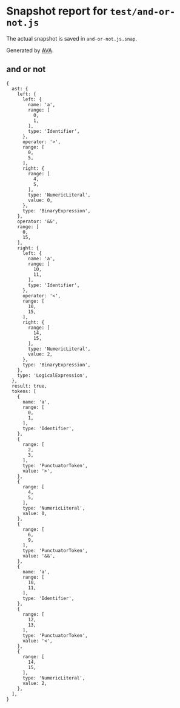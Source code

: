 # Snapshot report for `test/and-or-not.js`

The actual snapshot is saved in `and-or-not.js.snap`.

Generated by [AVA](https://ava.li).

## and or not

    {
      ast: {
        left: {
          left: {
            name: 'a',
            range: [
              0,
              1,
            ],
            type: 'Identifier',
          },
          operator: '>',
          range: [
            0,
            5,
          ],
          right: {
            range: [
              4,
              5,
            ],
            type: 'NumericLiteral',
            value: 0,
          },
          type: 'BinaryExpression',
        },
        operator: '&&',
        range: [
          0,
          15,
        ],
        right: {
          left: {
            name: 'a',
            range: [
              10,
              11,
            ],
            type: 'Identifier',
          },
          operator: '<',
          range: [
            10,
            15,
          ],
          right: {
            range: [
              14,
              15,
            ],
            type: 'NumericLiteral',
            value: 2,
          },
          type: 'BinaryExpression',
        },
        type: 'LogicalExpression',
      },
      result: true,
      tokens: [
        {
          name: 'a',
          range: [
            0,
            1,
          ],
          type: 'Identifier',
        },
        {
          range: [
            2,
            3,
          ],
          type: 'PunctuatorToken',
          value: '>',
        },
        {
          range: [
            4,
            5,
          ],
          type: 'NumericLiteral',
          value: 0,
        },
        {
          range: [
            6,
            9,
          ],
          type: 'PunctuatorToken',
          value: '&&',
        },
        {
          name: 'a',
          range: [
            10,
            11,
          ],
          type: 'Identifier',
        },
        {
          range: [
            12,
            13,
          ],
          type: 'PunctuatorToken',
          value: '<',
        },
        {
          range: [
            14,
            15,
          ],
          type: 'NumericLiteral',
          value: 2,
        },
      ],
    }
